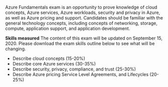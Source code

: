 Azure Fundamentals exam is an opportunity to prove knowledge of cloud concepts, Azure
services, Azure workloads, security and privacy in Azure, as well as Azure pricing and support.
Candidates should be familiar with the general technology concepts, including concepts of
networking, storage, compute, application support, and application development.

**Skills measured**
The content of this exam will be updated on September 15, 2020. Please download the exam skills outline below to see what will be changing.
* Describe cloud concepts (15-20%)
* Describe core Azure services (30-35%)
* Describe security, privacy, compliance, and trust (25-30%)
* Describe Azure pricing Service Level Agreements, and Lifecycles (20-25%)
